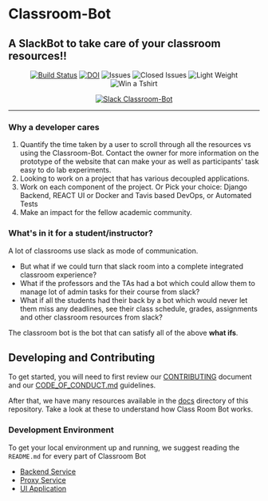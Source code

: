 
# Classroom-Bot

## A SlackBot to take care of your classroom resources!!

<center>

<a href="https://travis-ci.org/github/Ayushi61/Classroom-Bot"><img src="https://travis-ci.org/Ayushi61/Classroom-Bot.svg?branch=master" alt="Build Status"></a>
<a href="https://zenodo.org/badge/latestdoi/288084201"><img src="https://zenodo.org/badge/288084201.svg" alt="DOI"></a>
<img src="https://img.shields.io/github/issues-raw/Ayushi61/Classroom-Bot" alt="Issues">
<img src="https://img.shields.io/github/issues-closed-raw/Ayushi61/Classroom-Bot?style=plastic" alt="Closed Issues">
<img src="https://img.shields.io/github/repo-size/Ayushi61/Classroom-Bot" alt="Light Weight">
<img src="https://img.shields.io/github/issues/Ayushi61/Classroom-Bot/Haktoberfest" alt="Win a Tshirt">

 [![Slack Classroom-Bot](https://img.youtube.com/vi/aldS90l3hYY/0.jpg)](https://www.youtube.com/watch?v=aldS90l3hYY)
 

</center>
<hr>

### Why a developer cares

1. Quantify the time taken by a user to scroll through all the resources vs using the Classroom-Bot. Contact the owner for more information on the prototype of the website that can make your as well as participants' task easy to do lab experiments.
2. Looking to work on a project that has various decoupled applications.
3. Work on each component of the project. Or Pick your choice: Django Backend, REACT UI or Docker and Tavis based DevOps, or Automated Tests
4. Make an impact for the fellow academic community.

### What's in it for a student/instructor?

A lot of classrooms use slack as mode of communication. 

* But what if we could turn that slack room into a complete integrated classroom experience?
* What if the professors and the TAs had a bot which could allow them to manage lot of admin tasks for their course from slack?
* What if all the students had their back by a bot which would never let them miss any deadlines, see their class schedule, 
grades, assignments and other classroom resources from slack?

The classroom bot is the bot that can satisfy all of the above **what ifs**.


## Developing and Contributing

To get started, you will need to first review our [CONTRIBUTING](./CONTRIBUTING.md) document and our [CODE_OF_CONDUCT.md](./CODE_OF_CONDUCT.md) guidelines.

After that, we have many resources available in the [docs](./docs) directory of this repository. Take a look at these to understand how Class Room Bot works.

### Development Environment

To get your local environment up and running, we suggest reading the `README.md` for every part of Classroom Bot

* [Backend Service](./backend-service/bot_server/README.md)
* [Proxy Service](./backend-service/bot_proxy_server/README.md)
* [UI Application](./ui/README.md)
